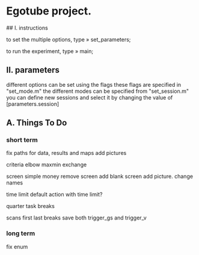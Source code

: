 
# Egotube project.



## I. instructions

to set the multiple options, type
» set_parameters;

to run the experiment, type
» main;


## II. parameters

different options can be set using the flags
these flags are specified in "set_mode.m"
the different modes can be specified from "set_session.m"
you can define new sessions and select it by changing the value of [parameters.session]



## A. Things To Do

### short term

fix paths for data, results and maps
add pictures

criteria
  elbow
  maxmin
  exchange

screen simple
  money
  remove screen
  add blank screen
  add picture. change names

time limit
  default action with time limit?

quarter task breaks

scans
  first
  last
  breaks
  save both trigger_gs and trigger_v

### long term

fix enum
